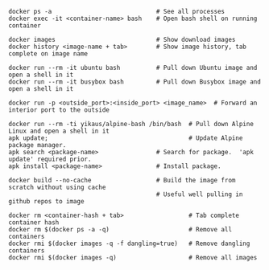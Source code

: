     docker ps -a                             # See all processes
    docker exec -it <container-name> bash    # Open bash shell on running container

    docker images                            # Show download images
    docker history <image-name + tab>        # Show image history, tab complete on image name

    docker run --rm -it ubuntu bash          # Pull down Ubuntu image and open a shell in it
    docker run --rm -it busybox bash         # Pull down Busybox image and open a shell in it

    docker run -p <outside_port>:<inside_port> <image_name>  # Forward an interior port to the outside 
    
    docker run --rm -ti yikaus/alpine-bash /bin/bash  # Pull down Alpine Linux and open a shell in it
    apk update;                                       # Update Alpine package manager.
    apk search <package-name>                # Search for package.  'apk update' required prior.
    apk install <package-name>               # Install package.

    docker build --no-cache                  # Build the image from scratch without using cache
                                             # Useful well pulling in github repos to image

    docker rm <container-hash + tab>                  # Tab complete container hash
    docker rm $(docker ps -a -q)                      # Remove all containers
    docker rmi $(docker images -q -f dangling=true)   # Remove dangling containers
    docker rmi $(docker images -q)                    # Remove all images
